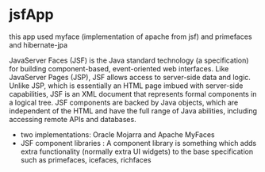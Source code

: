 # jsfApp

this app used myface (implementation of apache from jsf) and primefaces and hibernate-jpa

JavaServer Faces (JSF) is the Java standard technology (a specification) for building component-based, event-oriented web interfaces. Like JavaServer Pages (JSP), JSF allows access to server-side data and logic. Unlike JSP, which is essentially an HTML page imbued with server-side capabilities, JSF is an XML document that represents formal components in a logical tree. JSF components are backed by Java objects, which are independent of the HTML and have the full range of Java abilities, including accessing remote APIs and databases.

- two implementations: Oracle Mojarra and Apache MyFaces
- JSF component libraries : A component library is something which adds extra functionality (normally extra UI widgets) to the base specification such as primefaces, icefaces, richfaces
